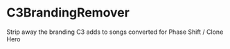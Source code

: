 # C3BrandingRemover
Strip away the branding C3 adds to songs converted for Phase Shift / Clone Hero
